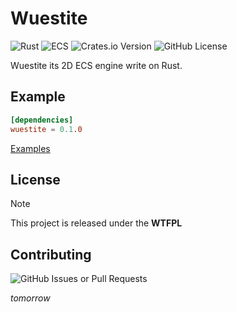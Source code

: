 # Wuestite

![Rust](https://img.shields.io/badge/-Rust-orange?style=for-the-badge&logo=rust&logoColor=white)
![ECS](https://img.shields.io/badge/ECS-0E8A16?style=for-the-badge)
![Crates.io Version](https://img.shields.io/crates/v/wuestite?style=for-the-badge)
![GitHub License](https://img.shields.io/github/license/decency131/wuestite?style=for-the-badge)

Wuestite its 2D ECS engine write on Rust.

## Example

```toml
[dependencies]
wuestite = 0.1.0
```

[Examples](https://github.com/decency131/wuestite/tree/main/examples)

## License

> [!NOTE]
> This project is released under the **WTFPL**

## Contributing

![GitHub Issues or Pull Requests](https://img.shields.io/github/issues/decency131/wuestite?style=for-the-badge)

*tomorrow*
